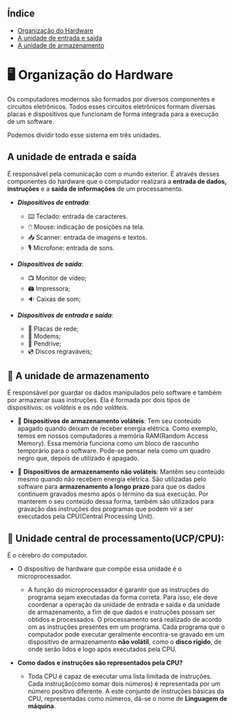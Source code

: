## Índice
- [Organização do Hardware](#organizacao-hardware)
- [A unidade de entrada e saída](#entrada-e-saida)
- [A unidade de armazenamento](#armazenamento)

<a id = "organizacao-hardware"></a>
# 🖥️ Organização do Hardware

Os computadores modernos são formados por diversos componentes e circuitos eletrônicos. Todos esses circuitos eletrônicos formam diversas placas e dispositivos que funcionam de forma integrada para a execução de um software.

Podemos dividir todo esse sistema em três unidades.

<a id= "entrada-e-saida"></a>
## A unidade de entrada e saída

É responsável pela comunicação com o mundo exterior. É através desses componentes do hardware que o computador realizará a **entrada de dados, instruções** e a **saída de informações** de um processamento.

- ***Dispositivos de entrada***:
    - ⌨️ Teclado: entrada de caracteres.
    - 🖱️ Mouse: indicação de posições na tela.
    - :inbox_tray: Scanner: entrada de imagens e textos.
    - 🎙️ Microfone: entrada de sons.

- ***Dispositivos de saída***:
    - :tv: Monitor de vídeo;
    - 🖨️ Impressora;
    - :sound: Caixas de som;
    
- ***Dispositivos de entrada e saída***:
    - :arrows_counterclockwise: Placas de rede;
    - 📳 Modems;
    - :flower_playing_cards: Pendrive;
    - 💿 Discos regraváveis;
<a id = "armazenamento"></a>
## :minidisc: A unidade de armazenamento  
É responsável por guardar os dados manipulados pelo software e também por armazenar suas instruções.
Ela é formada por dois tipos de dispositivos: os *voláteis* e os *não voláteis*.

- :electric_plug: **Dispositivos de armazenamento voláteis**:
Tem seu conteúdo apagado quando deixam de receber energia elétrica. Como exemplo, temos em nossos computadores a memória RAM(Random Access Memory). 
Essa memória funciona como um bloco de rascunho temporário para o software.
Pode-se pensar nela como um quadro negro que, depois de utilizado é apagado.

- :floppy_disk: **Dispositivos de armazenamento não voláteis**:
Mantêm seu conteúdo mesmo quando não recebem energia elétrica.
São utilizadas pelo software para **armazenamento a longo prazo** para que os dados continuem gravados mesmo após o término da sua execução.
Por manterem o seu conteúdo dessa forma, também são utilizados para gravação das instruções dos programas que podem vir a ser executados pela CPU(Central Processing Unit).

## :1234: **Unidade central de processamento(UCP/CPU)**:
É o cérebro do computador.

- O dispositivo de hardware que compõe essa unidade é o microprocessador.
    - A função do microprocessador é garantir que as instruções do programa sejam executadas da forma correta. Para isso, ele deve coordenar a operação da unidade de entrada e saída e da unidade de armazenamento, a fim de que dados e instruções possam ser obtidos e processados.
O processamento será realizado de acordo om as instruções presentes em um programa. Cada programa que o computador pode executar geralmente encontra-se gravado em um dispositivo de armazenamento **não volátil**, como o **disco rígido**, de onde serão lidos e logo após executados pela CPU.

- **Como dados e instruções são representados pela CPU?**
    - Toda CPU é capaz de executar uma lista limitada de instruções. Cada instrução(como somar dois números) é representada por um número positivo diferente.
        A este conjunto de instruções básicas da CPU, representadas como números, dá-se o nome de **Linguagem de máquina**.


    
    

